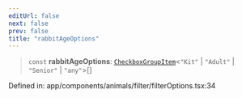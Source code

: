```yaml
---
editUrl: false
next: false
prev: false
title: "rabbitAgeOptions"
---
```


> `const` **rabbitAgeOptions**: [`CheckboxGroupItem`](/docs/code/frontend/app/components/animals/filter/checkboxgroup/interfaces/checkboxgroupitem/)\<`"Kit"` \| `"Adult"` \| `"Senior"` \| `"any"`\>[]

Defined in: app/components/animals/filter/filterOptions.tsx:34
